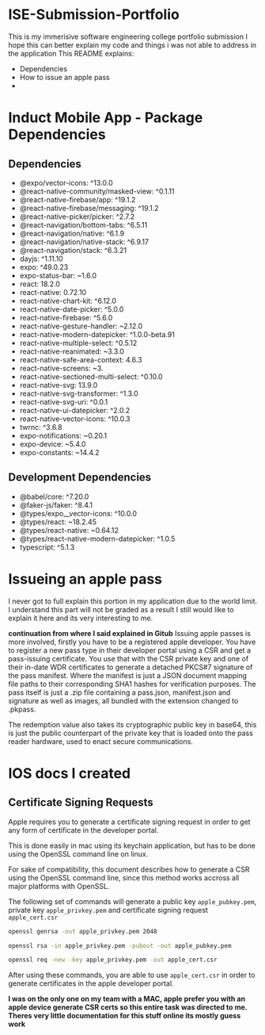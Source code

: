 # ISE-Submission-Portfolio
 This is my immerisive software engineering college portfolio submission
 I hope this can better explain my code and things i was not able to address in the application
 This README explains: 
 - Dependencies
 - How to issue an apple pass
 - 

# Induct Mobile App - Package Dependencies

## Dependencies
- @expo/vector-icons: ^13.0.0
- @react-native-community/masked-view: ^0.1.11
- @react-native-firebase/app: ^19.1.2
- @react-native-firebase/messaging: ^19.1.2
- @react-native-picker/picker: ^2.7.2
- @react-navigation/bottom-tabs: ^6.5.11
- @react-navigation/native: ^6.1.9
- @react-navigation/native-stack: ^6.9.17
- @react-navigation/stack: ^6.3.21
- dayjs: ^1.11.10
- expo: ^49.0.23
- expo-status-bar: ~1.6.0
- react: 18.2.0
- react-native: 0.72.10
- react-native-chart-kit: ^6.12.0
- react-native-date-picker: ^5.0.0
- react-native-firebase: ^5.6.0
- react-native-gesture-handler: ~2.12.0
- react-native-modern-datepicker: ^1.0.0-beta.91
- react-native-multiple-select: ^0.5.12
- react-native-reanimated: ~3.3.0
- react-native-safe-area-context: 4.6.3
- react-native-screens: ~3.
- react-native-sectioned-multi-select: ^0.10.0
- react-native-svg: 13.9.0
- react-native-svg-transformer: ^1.3.0
- react-native-svg-uri: ^0.0.1
- react-native-ui-datepicker: ^2.0.2
- react-native-vector-icons: ^10.0.3
- twrnc: ^3.6.8
- expo-notifications: ~0.20.1
- expo-device: ~5.4.0
- expo-constants: ~14.4.2

## Development Dependencies

- @babel/core: ^7.20.0
- @faker-js/faker: ^8.4.1
- @types/expo__vector-icons: ^10.0.0
- @types/react: ~18.2.45
- @types/react-native: ~0.64.12
- @types/react-native-modern-datepicker: ^1.0.5
- typescript: ^5.1.3

# Issueing an apple pass 
I never got to full explain this portion in my application due to the world limit. I understand this part will not be graded as a result I still would like to explain it here and its very interesting to me. 

**continuation from where I said explained in Gitub**
Issuing apple passes is more involved,  firstly you have to be a registered apple developer. You have to register a new pass type in their developer portal using a CSR and get a pass-issuing certificate. You use that with the CSR private key and one of their in-date WDR certificates to generate a detached PKCS#7 signature of the pass manifest. Where the manifest is just a JSON document mapping file paths to their corresponding SHA1 hashes for verification purposes. The pass itself is just a .zip file containing a pass.json, manifest.json and signature as well as images, all bundled with the extension changed to .pkpass.

The redemption value also takes its cryptographic public key in base64, this is just the public counterpart of the private key that is loaded onto the pass reader hardware, used to enact secure communications.

 

 # IOS docs I created 
 ## Certificate Signing Requests


Apple requires you to generate a certificate signing request in order to get any form of certificate in the developer portal.

This is done easily in mac using its keychain application, but has to be done using the OpenSSL command line on linux.

For sake of compatibility, this document describes how to generate a CSR using the OpenSSL command line, since this method works accross all major platforms with OpenSSL.

The following set of commands will generate a public key `apple_pubkey.pem`, private key `apple_privkey.pem` and certificate signing request `apple_cert.csr`

```bash
openssl genrsa -out apple_privkey.pem 2048
```

```bash
openssl rsa -in apple_privkey.pem -pubout -out apple_pubkey.pem
```

```bash
openssl req -new -key apple_privkey.pem -out apple_cert.csr
```


After using these commands, you are able to use `apple_cert.csr` in order to generate certificates in the apple developer portal.

**I was on the only one on my team with a MAC, apple prefer you with an apple device generate CSR certs so this entire task was directed to me. Theres very little documentation for this stuff online its mostly guess work**

